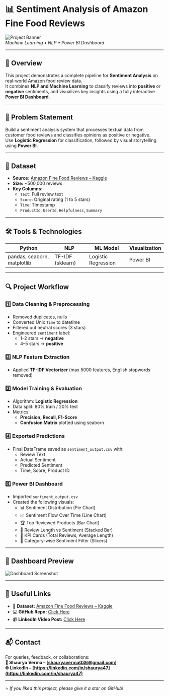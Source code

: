 # 📊 Sentiment Analysis of Amazon Fine Food Reviews

![Project Banner](https://img.shields.io/badge/ML%20Project-Sentiment%20Analysis-blueviolet)  
*Machine Learning • NLP • Power BI Dashboard*

---

## 🚀 Overview

This project demonstrates a complete pipeline for **Sentiment Analysis** on real-world Amazon food review data.  
It combines **NLP and Machine Learning** to classify reviews into **positive** or **negative** sentiments, and visualizes key insights using a fully interactive **Power BI Dashboard**.

---

## 🧠 Problem Statement

Build a sentiment analysis system that processes textual data from customer food reviews and classifies opinions as positive or negative.  
Use **Logistic Regression** for classification, followed by visual storytelling using **Power BI**.

---

## 📁 Dataset

- **Source:** [Amazon Fine Food Reviews – Kaggle](https://www.kaggle.com/datasets/snap/amazon-fine-food-reviews)  
- **Size:** ~500,000 reviews  
- **Key Columns:**
  - `Text`: Full review text  
  - `Score`: Original rating (1 to 5 stars)  
  - `Time`: Timestamp  
  - `ProductId`, `UserId`, `Helpfulness`, `Summary`

---

## 🛠️ Tools & Technologies

| Python | NLP | ML Model | Visualization |
|--------|-----|----------|---------------|
| pandas, seaborn, matplotlib | TF-IDF (sklearn) | Logistic Regression | Power BI |

---

## 🔍 Project Workflow

### 1️⃣ Data Cleaning & Preprocessing
- Removed duplicates, nulls  
- Converted Unix `Time` to datetime  
- Filtered out neutral scores (3 stars)  
- Engineered `sentiment` label:
  - 1–2 stars → **negative**  
  - 4–5 stars → **positive**

### 2️⃣ NLP Feature Extraction
- Applied **TF-IDF Vectorizer** (max 5000 features, English stopwords removed)

### 3️⃣ Model Training & Evaluation
- Algorithm: **Logistic Regression**  
- Data split: 80% train / 20% test  
- Metrics:
  - **Precision, Recall, F1-Score**
  - **Confusion Matrix** plotted using seaborn

### 4️⃣ Exported Predictions
- Final DataFrame saved as `sentiment_output.csv` with:
  - Review Text
  - Actual Sentiment
  - Predicted Sentiment
  - Time, Score, Product ID

### 5️⃣ Power BI Dashboard
- Imported `sentiment_output.csv`  
- Created the following visuals:
  - 📊 Sentiment Distribution (Pie Chart)
  - 📈 Sentiment Flow Over Time (Line Chart)
  - 🏆 Top Reviewed Products (Bar Chart)
  - 📏 Review Length vs Sentiment (Stacked Bar)
  - 🔢 KPI Cards (Total Reviews, Average Length)
  - 📌 Category-wise Sentiment Filter (Slicers)

---

## 📸 Dashboard Preview


![Dashboard Screenshot](dashboard-preview.png)

---


## 🔗 Useful Links

- 📁 **Dataset:** [Amazon Fine Food Reviews – Kaggle](https://www.kaggle.com/datasets/snap/amazon-fine-food-reviews)  
- 💻 **GitHub Repo:** [Click Here](https://github.com/shauryaverma03/Sentiment-Analysis-Using-Machine-Learning)  
- 📹 **LinkedIn Video Post:** [Click Here](https://www.linkedin.com/feed/update/urn:li:activity:7351348628013129730/)  

---

## 📬 Contact

For queries, feedback, or collaborations:  
**📧 Shaurya Verma – [shauryaverma036@gmail.com]**  
**🌐 LinkedIn – [https://linkedin.com/in/shaurya47](https://linkedin.com/in/shaurya47)**

---

⭐ *If you liked this project, please give it a star on GitHub!*

